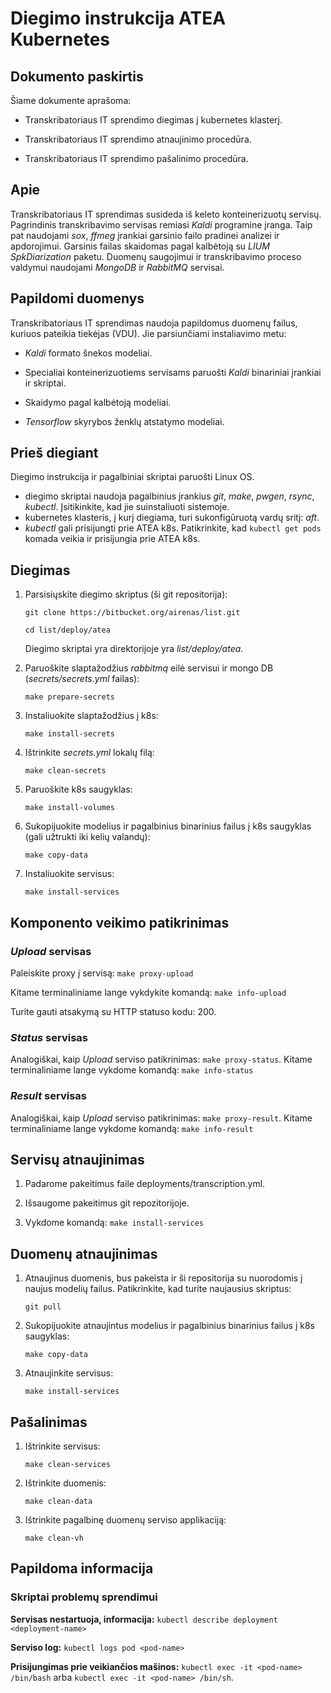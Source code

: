 # Diegimo instrukcija ATEA Kubernetes

## Dokumento paskirtis

Šiame dokumente aprašoma:

- Transkribatoriaus IT sprendimo diegimas į kubernetes klasterį.

- Transkribatoriaus IT sprendimo atnaujinimo procedūra.

- Transkribatoriaus IT sprendimo pašalinimo procedūra.

## Apie

Transkribatoriaus IT sprendimas susideda iš keleto konteinerizuotų servisų. Pagrindinis transkribavimo servisas remiasi *Kaldi* programine įranga. Taip pat naudojami *sox*, *ffmeg* įrankiai garsinio failo pradinei analizei ir apdorojimui. Garsinis failas skaidomas pagal kalbėtoją su *LIUM SpkDiarization* paketu. Duomenų saugojimui ir transkribavimo proceso valdymui naudojami *MongoDB* ir *RabbitMQ* servisai.

## Papildomi duomenys

Transkribatoriaus IT sprendimas naudoja papildomus duomenų failus, kuriuos pateikia tiekėjas (VDU). Jie parsiunčiami instaliavimo metu:

- *Kaldi* formato šnekos modeliai.

- Specialiai konteinerizuotiems servisams paruošti *Kaldi* binariniai įrankiai ir skriptai.

- Skaidymo pagal kalbėtoją modeliai.

- *Tensorflow* skyrybos ženklų atstatymo modeliai.

## Prieš diegiant

Diegimo instrukcija ir pagalbiniai skriptai paruošti Linux OS.

- diegimo skriptai naudoja pagalbinius įrankius *git*, *make*, *pwgen*, *rsync*, *kubectl*. Įsitikinkite, kad jie suinstaliuoti sistemoje.
- kubernetes klasteris, į kurį diegiama, turi sukonfigūruotą vardų sritį: *aft*.
- *kubectl* gali prisijungti prie ATEA k8s. Patikrinkite, kad  `kubectl get pods` komada veikia ir prisijungia prie ATEA k8s.

## Diegimas

1. Parsisiųskite diegimo skriptus (ši git repositorija):

    `git clone https://bitbucket.org/airenas/list.git`

    `cd list/deploy/atea`

    Diegimo skriptai yra direktorijoje yra *list/deploy/atea*.

1. Paruoškite slaptažodžius *rabbitmq* eilė servisui ir mongo DB (*secrets/secrets.yml* failas):

    `make prepare-secrets`

1. Instaliuokite slaptažodžius į k8s:

    `make install-secrets`

1. Ištrinkite *secrets.yml* lokalų filą:

    `make clean-secrets`

1. Paruoškite k8s saugyklas:

    `make install-volumes`

1. Sukopijuokite modelius ir pagalbinius binarinius failus į k8s saugyklas (gali užtrukti iki kelių valandų):

    `make copy-data`

1. Instaliuokite servisus:

    `make install-services`

## Komponento veikimo patikrinimas

### *Upload* servisas

Paleiskite proxy į servisą: `make proxy-upload`

Kitame terminaliniame lange vykdykite komandą: `make info-upload`

Turite gauti atsakymą su HTTP statuso kodu: 200.

### *Status* servisas

Analogiškai, kaip *Upload* serviso patikrinimas: `make proxy-status`. Kitame terminaliniame lange vykdome komandą: `make info-status`

### *Result* servisas

Analogiškai, kaip *Upload* serviso patikrinimas: `make proxy-result`. Kitame terminaliniame lange vykdome komandą: `make info-result`

## Servisų atnaujinimas

1. Padarome pakeitimus faile deployments/transcription.yml.

1. Išsaugome pakeitimus git repozitorijoje.

1. Vykdome komandą: `make install-services`

## Duomenų atnaujinimas

1. Atnaujinus duomenis, bus pakeista ir ši repositorija su nuorodomis į naujus modelių failus. Patikrinkite, kad turite naujausius skriptus:

    `git pull`

1. Sukopijuokite atnaujintus modelius ir pagalbinius binarinius failus į k8s saugyklas:

    `make copy-data`

1. Atnaujinkite servisus:

    `make install-services`

## Pašalinimas

1. Ištrinkite servisus:

    `make clean-services`

1. Ištrinkite duomenis:

    `make clean-data`

1. Ištrinkite pagalbinę duomenų serviso applikaciją:

    `make clean-vh`

## Papildoma informacija

### Skriptai problemų sprendimui

**Servisas nestartuoja, informacija:** `kubectl describe deployment <deployment-name>`

**Serviso log:** `kubectl logs pod <pod-name>`

**Prisijungimas prie veikiančios mašinos:** `kubectl exec -it <pod-name> /bin/bash` arba `kubectl exec -it <pod-name> /bin/sh`.
